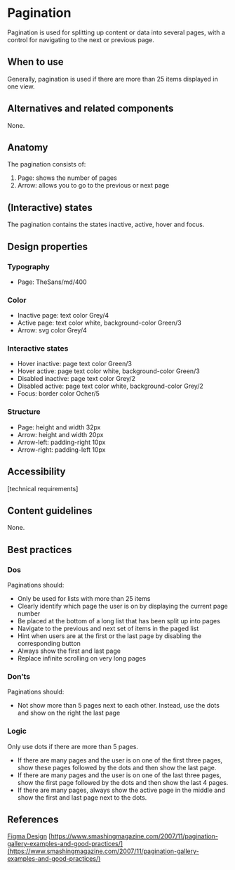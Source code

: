 # Pagination

Pagination is used for splitting up content or data into several pages, with a control for navigating to the next or previous page.

## When to use

Generally, pagination is used if there are more than 25 items displayed in one view.

## Alternatives and related components

None.

## Anatomy

The pagination consists of:

1. Page: shows the number of pages
2. Arrow: allows you to go to the previous or next page

## (Interactive) states

The pagination contains the states inactive, active, hover and focus.

## Design properties

### Typography

- Page: TheSans/md/400

### Color

- Inactive page: text color Grey/4
- Active page: text color white, background-color Green/3
- Arrow: svg color Grey/4

### Interactive states

- Hover inactive: page text color Green/3
- Hover active: page text color white, background-color Green/3
- Disabled inactive: page text color Grey/2
- Disabled active: page text color white, background-color Grey/2
- Focus: border color Ocher/5

### Structure

- Page: height and width 32px
- Arrow: height and width 20px
- Arrow-left: padding-right 10px
- Arrow-right: padding-left 10px

## Accessibility

[technical requirements]

## Content guidelines

None.

## Best practices

### Dos

Paginations should:

- Only be used for lists with more than 25 items
- Clearly identify which page the user is on by displaying the current page number
- Be placed at the bottom of a long list that has been split up into pages
- Navigate to the previous and next set of items in the paged list
- Hint when users are at the first or the last page by disabling the corresponding button
- Always show the first and last page
- Replace infinite scrolling on very long pages

### Don’ts

Paginations should:

- Not show more than 5 pages next to each other. Instead, use the dots and show on the right the last page

### Logic

Only use dots if there are more than 5 pages.

- If there are many pages and the user is on one of the first three pages, show these pages followed by the dots and then show the last page.
- If there are many pages and the user is on one of the last three pages, show the first page followed by the dots and then show the last 4 pages.
- If there are many pages, always show the active page in the middle and show the first and last page next to the dots.

## References

[Figma Design](https://www.figma.com/file/JpoY3waVoQGlLQzQXTL9nn/Design-System-Gemeente-Den-Haag?node-id=1673%3A231)
[https://www.smashingmagazine.com/2007/11/pagination-gallery-examples-and-good-practices/](https://www.smashingmagazine.com/2007/11/pagination-gallery-examples-and-good-practices/)
